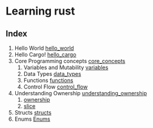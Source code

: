 # Learning rust

## Index

1. Hello World [hello_world](./hello_world/)
2. Hello Cargo! [hello_cargo](./hello_cargo/)
3. Core Programming concepts [core_concepts](./core_concepts/core_concepts.md)
    1. Variables and Mutability [variables](./core_concepts/variables/)
    2. Data Types [data_types](./core_concepts/data_types/)
    3. Functions [functions](./core_concepts/functions/)
    4. Control Flow [control_flow](./core_concepts/control_flow/)
4. Understanding Ownership [understanding_ownership](./unerstanding_ownership/unerstanding_ownership.md)
    1. [ownership](./unerstanding_ownership/ownership/)
    2. [slice](./unerstanding_ownership/slice/)
5. Structs [structs](./structs/structs.md)
6. Enums [Enums](./enums/enums.md)
